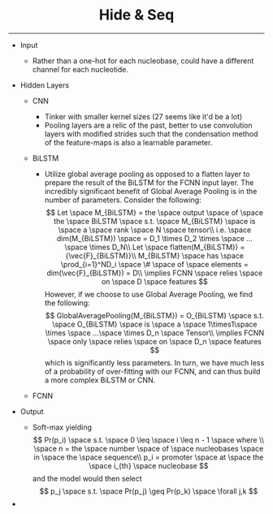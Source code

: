 <center id = 'doc-title'>
    <h1>Hide &amp; Seq</h1>    
</center>

---

* Input

  * Rather than a one-hot for each nucleobase, could have a different channel for each nucleotide.

* Hidden Layers

  * CNN

    * Tinker with smaller kernel sizes (27 seems like it'd be a lot)
    * Pooling layers are a relic of the past, better to use convolution layers with modified strides such that the condensation method of the feature-maps is also a learnable parameter.

  * BiLSTM

    * Utilize global average pooling as opposed to a flatten layer to prepare the result of the BiLSTM for the FCNN input layer. The incredibly significant benefit of Global Average Pooling is in the number of parameters. Consider the following:
      $$
      Let \space M_{BiLSTM} = the \space output \space of \space the \space BiLSTM \space s.t. \space M_{BiLSTM} \space is \space a \space rank \space N \space tensor\\
      i.e. \space dim(M_{BiLSTM}) \space = D_1 \times D_2 \times \space ... \space \times D_N\\
      Let \space flatten(M_{BiLSTM}) = {\vec{F}_{BiLSTM}}\\
      M_{BiLSTM} \space has \space \prod_{i=1}^ND_i \space \# \space of \space elements = dim(\vec{F}_{BiLSTM}) = D\\
      \implies FCNN \space relies \space on \space D \space features
      $$
      However, if we choose to use Global Average Pooling, we find the following:
      $$
      GlobalAveragePooling(M_{BiLSTM}) = O_{BiLSTM} \space s.t. \space O_{BiLSTM} \space is \space a \space 1\times1\space \times \space ...\space \times D_n \space Tensor\\
      \implies FCNN \space only \space relies \space on \space D_n \space features
      $$
      which is significantly less parameters. In turn, we have much less of a probability of over-fitting with our FCNN, and can thus build a more complex BiLSTM or CNN.

  * FCNN

* Output

  * Soft-max yielding 
    $$
    Pr(p_i) \space s.t. \space 0 \leq \space i \leq n - 1 \space where \\
    \space n = the \space number \space of \space nucleobases \space in \space the \space sequence\\
    p_i = promoter \space at \space the \space i_{th} \space nucleobase
    $$
    and the model would then select
    $$
    p_j \space s.t. \space Pr(p_j) \geq Pr(p_k) \space \forall j,k
    $$

* 


